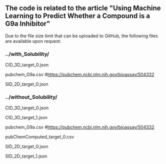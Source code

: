 ## The code is related to the article "Using Machine Learning to Predict Whether a Compound is a G9a Inhibitor"


Due to the file size limit that can be uploaded to GitHub, the following files are available upon request:



### ../with_Solubility/

CID_3D_target_0.json

pubchem_G9a.csv #https://pubchem.ncbi.nlm.nih.gov/bioassay/504332

SID_2D_target_0.json




### ../without_Solubility/

CID_3D_target_0.json

CID_3D_target_1.json

pubchem_G9a.csv  #https://pubchem.ncbi.nlm.nih.gov/bioassay/504332

pubChemComputed_target_0.csv

SID_2D_target_0.json

SID_2D_target_1.json






